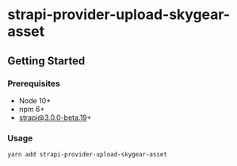 # strapi-provider-upload-skygear-asset

## Getting Started

### Prerequisites
- Node 10+
- npm 6+
- strapi@3.0.0-beta.19+

### Usage

```sh
yarn add strapi-provider-upload-skygear-asset
```
